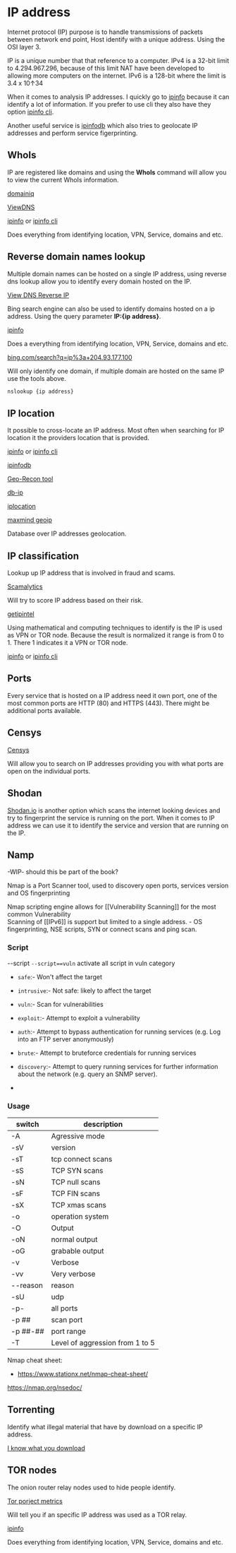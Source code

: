 # IP address

Internet protocol (IP) purpose is to handle transmissions of packets between network end point, Host identify with a unique address. Using the OSI layer 3.

IP is a unique number that that reference to a computer.
IPv4 is a 32-bit limit to 4.294.967.296, because of this limit NAT have been developed to allowing more computers on the internet.
IPv6 is a 128-bit where the limit is 3.4 x 10↑34

When it comes to analysis IP addresses. I quickly go to [ipinfo](https://ipinfo.io/) because it can identify a lot of information. If you prefer to use cli they also have they option [ipinfo cli](https://github.com/ipinfo/cli).


Another useful service is [ipinfodb](https://www.ipinfodb.com/) which also tries to geolocate IP addresses and perform service figerprinting.
## WhoIs

IP are registered like domains and using the **WhoIs** command will allow you to view the current WhoIs information.

[domainiq](https://www.domainiq.com/)

[ViewDNS](https://viewdns.info/whois/)

[ipinfo](https://ipinfo.io/) or [ipinfo cli](https://github.com/ipinfo/cli)

Does everything from identifying location, VPN, Service, domains and etc.

## Reverse domain names lookup
Multiple domain names can be hosted on a single IP address, using reverse dns lookup allow you to identify every domain hosted on the IP.

[View DNS Reverse IP](https://viewdns.info/reverseip/)

Bing search engine can also be used to identify domains hosted on a ip address. Using the query parameter **IP:{ip address}**.

[ipinfo](https://ipinfo.io/)

Does a everything from identifying location, VPN, Service, domains and etc.

[bing.com/search?q=ip%3a+204.93.177.100](https://www.bing.com/search?q=ip%3a+204.93.177.100)

Will only identify one domain, if multiple domain are hosted on the same IP use the tools above.

````cmd
nslookup {ip address}
````

## IP location
It possible to cross-locate an IP address.
Most often when searching for IP location it the providers location that is provided.

[ipinfo](https://ipinfo.io/) or [ipinfo cli](https://github.com/ipinfo/cli)

[ipinfodb](https://www.ipinfodb.com/)

[Geo-Recon tool](https://github.com/radioactivetobi/geo-recon)

[db-ip](https://db-ip.com/)

[iplocation](https://www.iplocation.net/)

[maxmind geoip](https://dev.maxmind.com/geoip/geolite2-free-geolocation-data?lang=en)

Database over IP addresses geolocation.

## IP classification

Lookup up IP address that is involved in fraud and scams.

[Scamalytics](https://scamalytics.com/ip)

Will try to score IP address based on their risk.

[getipintel](https://getipintel.net/)

Using mathematical and computing techniques to identify is the IP is used as VPN or TOR node. Because the result is normalized it range is from 0 to 1. There 1 indicates it a VPN or TOR node.

[ipinfo](https://ipinfo.io/) or [ipinfo cli](https://github.com/ipinfo/cli)

## Ports

Every service that is hosted on a IP address need it own port, one of the most common ports are HTTP (80) and HTTPS (443). There might be additional ports available.

## Censys

[Censys](https://search.censys.io/)

Will allow you to search on IP addresses providing you with what ports are open on the individual ports.

## Shodan

[Shodan.io](https://www.shodan.io/) is another option which scans the internet looking devices and try to fingerprint the service is running on the port. When it comes to IP address we can use it to identify the service and version that are running on the IP.


## Namp

-WIP- should this be part of the book?

Nmap is a Port Scanner tool, used to discovery open ports, services version and OS fingerprinting

Nmap scripting engine allows for [[Vulnerability Scanning]] for the most common Vulnerability  
Scanning of [[IPv6]] is support  but limited to a single address. 
	- OS fingerprinting, NSE scripts, SYN or connect scans and ping scan. 

### Script
--script
`--script==vuln`  activate all script in vuln category
-   `safe`:- Won't affect the target
-   `intrusive`:- Not safe: likely to affect the target  

-   `vuln`:- Scan for vulnerabilities
-   `exploit`:- Attempt to exploit a vulnerability
-   `auth`:- Attempt to bypass authentication for running services (e.g. Log into an FTP server anonymously)
-   `brute`:- Attempt to bruteforce credentials for running services
-   `discovery`:- Attempt to query running services for further information about the network (e.g. query an SNMP server).
-   
### Usage

|switch|description|
|---|---|
|-A|Agressive mode|
|-sV| version|
|-sT| tcp connect scans|
| -sS| TCP SYN scans|
|-sN| TCP null scans|
|-sF| TCP FIN scans|
|-sX| TCP xmas scans|
|-o| operation system|
|-O| Output|
|-oN| normal output|
|-oG| grabable output|
|-v| Verbose|
|-vv| Very verbose|
| --reason| reason |
|-sU| udp |
|-p-| all ports|
|-p ##| scan port|
|-p ##-##| port range|
|-T|Level of aggression from 1 to 5|


	
 Nmap cheat sheet: 
  - https://www.stationx.net/nmap-cheat-sheet/

https://nmap.org/nsedoc/


## Torrenting

Identify what illegal material that have by download on a specific IP address.

[I know what you download](https://iknowwhatyoudownload.com/)


## TOR nodes

The onion router relay nodes used to hide people identify.

[Tor porject metrics](https://metrics.torproject.org/exonerator.html)

Will tell you if an specific IP address was used as a TOR relay.

[ipinfo](https://ipinfo.io/)

Does everything from identifying location, VPN, Service, domains and etc.